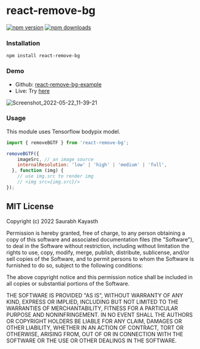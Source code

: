 # react-remove-bg

[![npm version](https://badge.fury.io/js/react-remove-bg.svg)](https://badge.fury.io/js/react-remove-bg)
[![npm downloads](https://img.shields.io/npm/dt/react-remove-bg.svg?maxAge=2592000)](https://img.shields.io/npm/dm/react-remove-bg.svg?maxAge=2592000)

### Installation
    npm install react-remove-bg

### Demo
 - Github: [react-remove-bg-example](https://github.com/Saurabh-kayasth/react-remove-bg-example)
 - Live: Try [here](https://react-remove-bg-example.vercel.app/)

![Screenshot_2022-05-22_11-39-21](https://user-images.githubusercontent.com/30195666/169681854-f29cab24-fc96-4385-86e8-704e8aff601b.png)

### Usage
This module uses Tensorflow bodypix model.
```javascript
import { removeBGTF } from 'react-remove-bg';

removeBGTF({
    imageSrc, // an image source
    internalResolution: 'low' | 'high' | 'medium' | 'full',
  }, function (img) {
    // use img.src to render img
    // <img src={img.src}/>
});

```


## MIT License

Copyright (c) 2022 Saurabh Kayasth

Permission is hereby granted, free of charge, to any person obtaining a copy
of this software and associated documentation files (the "Software"), to deal
in the Software without restriction, including without limitation the rights
to use, copy, modify, merge, publish, distribute, sublicense, and/or sell
copies of the Software, and to permit persons to whom the Software is
furnished to do so, subject to the following conditions:

The above copyright notice and this permission notice shall be included in all
copies or substantial portions of the Software.

THE SOFTWARE IS PROVIDED "AS IS", WITHOUT WARRANTY OF ANY KIND, EXPRESS OR
IMPLIED, INCLUDING BUT NOT LIMITED TO THE WARRANTIES OF MERCHANTABILITY,
FITNESS FOR A PARTICULAR PURPOSE AND NONINFRINGEMENT. IN NO EVENT SHALL THE
AUTHORS OR COPYRIGHT HOLDERS BE LIABLE FOR ANY CLAIM, DAMAGES OR OTHER
LIABILITY, WHETHER IN AN ACTION OF CONTRACT, TORT OR OTHERWISE, ARISING FROM,
OUT OF OR IN CONNECTION WITH THE SOFTWARE OR THE USE OR OTHER DEALINGS IN THE
SOFTWARE.
